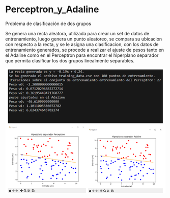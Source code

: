 # Perceptron_y_Adaline
Problema de clasificación de dos grupos

Se genera una recta aleatora, utilizada para crear un set de datos de entrenamiento, luego genera un punto aleatoreo, se compara su ubicacion con respecto a la recta, y se le asigna una clasificacion, con los datos de entrenamiento generados, se procede a realizar el ajuste de pesos tanto en el Adaline como en el Perceptron para encontrar el hiperplano separador que permita clasificar los dos grupos linealmente separables.

![Imagenes generadas](https://github.com/EulisesBrazon/Perceptron_y_Adaline/blob/main/Ejecucion.png)
